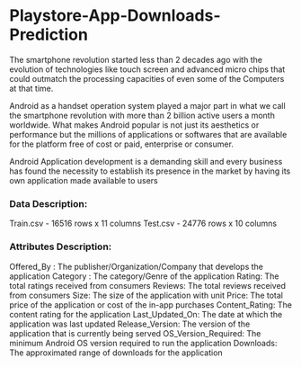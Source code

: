 # Playstore-App-Downloads-Prediction

The smartphone revolution started less than 2 decades ago with   the evolution of technologies like touch screen and advanced micro chips that could outmatch the processing capacities of  even some of the Computers at that time. 

Android as a handset operation system played a major part in what we call the smartphone revolution with more than 2 billion active users a month worldwide. What makes Android popular is not just its aesthetics or performance but the millions of applications or softwares that are available for the platform free of cost or paid, enterprise or consumer.

Android Application development is a demanding skill and every business has found the necessity to establish its presence in the market by having its own application made available to users

### Data Description:

Train.csv - 16516 rows x 11 columns
Test.csv - 24776 rows x 10 columns

### Attributes Description:

Offered_By : The publisher/Organization/Company that develops the application
Category : The category/Genre of the application
Rating: The total ratings received from consumers
Reviews: The total reviews received from consumers
Size: The size of the application with unit
Price: The total price of the application or cost of the in-app purchases
Content_Rating: The content rating for the application
Last_Updated_On: The date at which the application was last updated
Release_Version: The version of the application that is currently being served
OS_Version_Required: The minimum Android OS version required to run the application
Downloads: The approximated range of downloads for the application
